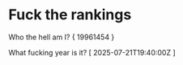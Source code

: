 # Fuck the rankings

Who the hell am I?
{ 19961454 }

What fucking year is it?
[ 2025-07-21T19:40:00Z ]
